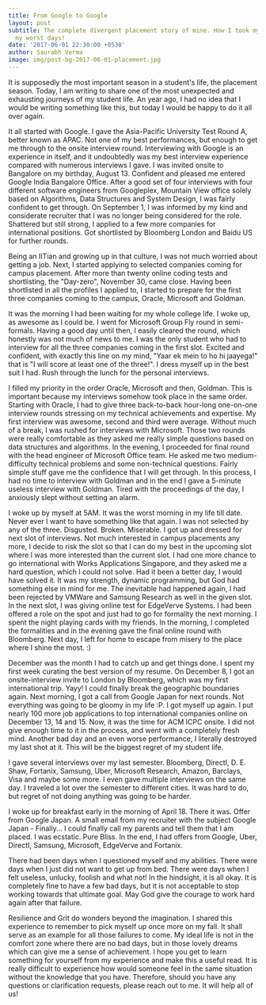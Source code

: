 ```yaml
---
title: From Google to Google
layout: post
subtitle: The complete divergent placement story of mine. How I took myself up on
  my worst days!
date: '2017-06-01 22:30:00 +0530'
author: Saurabh Verma
image: img/post-bg-2017-06-01-placement.jpg
---
```


<p>It is supposedly the most important season in a student's life, the placement season. Today, I am writing to share one of the most unexpected and exhausting journeys of my student life. An year ago, I had no idea that I would be writing something like this, but today I would be happy to do it all over again.</p>

<p>It all started with Google. I gave the Asia-Pacific University Test Round A, better known as APAC. Not one of my best performances, but enough to get me through to the onsite interview round. Interviewing with Google is an experience in itself, and it undoubtedly was my best interview experience compared with numerous interviews I gave. I was invited onsite to Bangalore on my birthday, August 13. Confident and pleased me entered Google India Bangalore Office. After a good set of four interviews with four different software engineers from Googleplex, Mountain View office solely based on Algorithms, Data Structures and System Design, I was fairly confident to get through. On September 1, I was informed by my kind and considerate recruiter that I was no longer being considered for the role. Shattered but still strong, I applied to a few more companies for international positions. Got shortlisted by Bloomberg London and Baidu US for further rounds.</p>

<p>Being an IITian and growing up in that culture, I was not much worried about getting a job. Next, I started applying to selected companies coming for campus placement. After more than twenty online coding tests and shortlisting, the "Day-zero", November 30, came close. Having been shortlisted in all the profiles I applied to, I started to prepare for the first three companies coming to the campus, Oracle, Microsoft and Goldman.</p>

<p>It was the morning I had been waiting for my whole college life. I woke up, as awesome as I could be. I went for Microsoft Group Fly round in semi-formals. Having a good day until then, I easily cleared the round, which honestly was not much of news to me. I was the only student who had to interview for all the three companies coming in the first slot. Excited and confident, with exactly this line on my mind, "Yaar ek mein to ho hi jaayega!" that is "I will score at least one of the three!". I dress myself up in the best suit I had. Rush through the lunch for the personal interviews.</p>

<p>I filled my priority in the order Oracle, Microsoft and then, Goldman. This is important because my interviews somehow took place in the same order. Starting with Oracle, I had to give three back-to-back hour-long one-on-one interview rounds stressing on my technical achievements and expertise. My first interview was awesome, second and third were average. Without much of a break, I was rushed for interviews with Microsoft. Those two rounds were really comfortable as they asked me really simple questions based on data structures and algorithms. In the evening, I proceeded for final round with the head engineer of Microsoft Office team. He asked me two medium-difficulty technical problems and some non-technical questions. Fairly simple stuff gave me the confidence that I will get through. In this process, I had no time to interview with Goldman and in the end I gave a 5-minute useless interview with Goldman. Tired with the proceedings of the day, I anxiously slept without setting an alarm.</p>

<p>I woke up by myself at 5AM. It was the worst morning in my life till date. Never ever I want to have something like that again. I was not selected by any of the three. Disgusted. Broken. Miserable. I got up and dressed for next slot of interviews. Not much interested in campus placements any more, I decide to risk the slot so that I can do my best in the upcoming slot where I was more interested than the current slot. I had one more chance to go international with Works Applications Singapore, and they asked me a hard question, which I could not solve. Had it been a better day, I would have solved it. It was my strength, dynamic programming, but God had something else in mind for me. The inevitable had happened again, I had been rejected by VMWare and Samsung Research as well in the given slot. In the next slot, I was giving online test for EdgeVerve Systems. I had been offered a role on the spot and just had to go for formality the next morning. I spent the night playing cards with my friends. In the morning, I completed the formalities and in the evening gave the final online round with Bloomberg. Next day, I left for home to escape from misery to the place where I shine the most. :)</p>

<p>December was the month I had to catch up and get things done. I spent my first week curating the best version of my resume. On December 8, I got an onsite-interview invite to London by Bloomberg, which was my first international trip. Yayy! I could finally break the geographic boundaries again. Next morning, I got a call from Google Japan for next rounds. Not everything was going to be gloomy in my life :P. I got myself up again. I put nearly 100 more job applications to top international companies online on December 13, 14 and 15. Now, it was the time for ACM ICPC onsite. I did not give enough time to it in the process, and went with a completely fresh mind. Another bad day and an even worse performance, I literally destroyed my last shot at it. This will be the biggest regret of my student life.</p>

<p>I gave several interviews over my last semester. Bloomberg, DirectI, D. E. Shaw, Fortanix, Samsung, Uber, Microsoft Research, Amazon, Barclays, Visa and maybe some more. I even gave multiple interviews on the same day. I traveled a lot over the semester to different cities. It was hard to do, but regret of not doing anything was going to be harder.</p>

<p>I woke up for breakfast early in the morning of April 18. There it was. Offer from Google Japan. A small email from my recruiter with the subject Google Japan - Finally... I could finally call my parents and tell them that I am placed. I was ecstatic. Pure Bliss. In the end, I had offers from Google, Uber, DirectI, Samsung, Microsoft, EdgeVerve and Fortanix.</p>

<p>There had been days when I questioned myself and my abilities. There were days when I just did not want to get up from bed. There were days when I felt useless, unlucky, foolish and what not! In the hindsight, it is all okay. It is completely fine to have a few bad days, but it is not acceptable to stop working towards that ultimate goal. May God give the courage to work hard again after that failure.</p>

<p>Resilience and Grit do wonders beyond the imagination. I shared this experience to remember to pick myself up once more on my fall. It shall serve as an example for all those failures to come. My ideal life is not in the comfort zone where there are no bad days, but in those lovely dreams which can give me a sense of achievement. I hope you get to learn something for yourself from my experience and make this a useful read. It is really difficult to experience how would someone feel in the same situation without the knowledge that you have. Therefore, should you have any questions or clarification requests, please reach out to me. It will help all of us!</p>

<!--<p>The following is one of my favorite motivational videos where the star of the millennium, Amitabh Bachchan is reciting a famous poetry "Koshish karne walo ki kabhi haar nahi hoti" by his father Shri Harivansh Rai Bachchan on his very popular TV Show - Kaun Banega Crorepati.</p>
<iframe width="560" height="315" src="https://www.youtube.com/embed/xTlTB2EX2Z8" frameborder="0" allowfullscreen></iframe>-->

